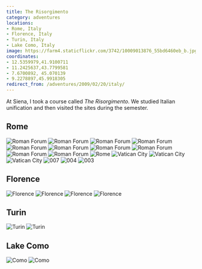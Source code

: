 ```yaml
---
title: The Risorgimento
category: adventures
locations:
- Rome, Italy
- Florence, Italy
- Turin, Italy
- Lake Como, Italy
image: https://farm4.staticflickr.com/3742/10009013876_55bd6460eb_b.jpg
coordinates:
- 12.5359979,41.9100711
- 11.2425637,43.7799581
- 7.6700892, 45.070139
- 9.2278897,45.9918305
redirect_from: /adventures/2009/02/20/italy/
---
```



At Siena, I took a course called *The Risorgimento*. We studied Italian unification and then visited the sites during the semester.

## Rome

<div class="photos">

<img src="https://farm4.staticflickr.com/3742/10009013876_55bd6460eb_b.jpg" class="img-half" alt="Roman Forum">

<img src="https://farm6.staticflickr.com/5474/10008943824_1eb6f13623_b.jpg" class="img-half" alt="Roman Forum">

<img src="https://farm6.staticflickr.com/5486/10008945544_e9bd0561e0_b.jpg" class="img-half" alt="Roman Forum">

<img src="https://farm3.staticflickr.com/2820/10008950304_e137580f4c_b.jpg" class="img-half" alt="Roman Forum">

<img src="https://farm3.staticflickr.com/2829/10008952074_255820a276_b.jpg" class="img-tall" alt="Roman Forum">

<img src="https://farm4.staticflickr.com/3823/10008957084_24d2320e9c_b.jpg" class="img-wide" alt="Roman Forum">

<img src="https://farm4.staticflickr.com/3755/10009044535_fa73ccc90e_b.jpg" class="img-half" alt="Roman Forum">

<img src="https://farm6.staticflickr.com/5322/10008959084_4108fe6061_b.jpg" class="img-half" alt="Roman Forum">

<img src="https://farm3.staticflickr.com/2894/10009034946_37551147df_b.jpg" class="img-wide" alt="Roman Forum">

<img src="https://farm4.staticflickr.com/3670/10009037016_a01fa82c96_b.jpg" class="img-tall" alt="Roman Forum">

<img src="https://farm8.staticflickr.com/7323/10008996395_bc3c156a2d_b.jpg" class="img-half" alt="Rome">

<img src="https://farm3.staticflickr.com/2873/10009047616_6f6ed01305_b.jpg" class="img-half" alt="Vatican City">

<img src="https://farm3.staticflickr.com/2882/10008977884_38fb9b8da4_b.jpg" class="img-half" alt="Vatican City">

<img src="https://farm8.staticflickr.com/7428/10009109033_011de5d47f_b.jpg" class="img-half" alt="Vatican City">


<img src="https://farm9.staticflickr.com/8615/16432444820_e6db60d398_o.jpg" alt="007">


<img src="https://farm9.staticflickr.com/8657/16412170727_fb1e5c04b0_o.jpg" class="img-half" alt="004">

<img src="https://farm9.staticflickr.com/8677/16618332721_789149d45f_o.jpg" class="img-half" alt="003">
</div>

## Florence

<div class="photos">

<img src="https://farm4.staticflickr.com/3751/10009017745_448e02ce50_b.jpg" class="img-half" alt="Florence">

<img src="https://farm6.staticflickr.com/5337/10008992434_21007a3dbf_b.jpg" class="img-half" alt="Florence">

<img src="https://farm6.staticflickr.com/5472/10009122463_cbcde4377f_b.jpg" class="img-wide" alt="Florence">

<img src="https://farm8.staticflickr.com/7356/10009002084_6aa2881944_b.jpg" class="img-tall" alt="Florence">
</div>

## Turin

<div class="photos">

<img src="https://farm4.staticflickr.com/3819/10009078186_66e1c7d3c1_b.jpg" class="img-half" alt="Turin">

<img src="https://farm4.staticflickr.com/3728/10009082296_aac81d3a92_b.jpg" class="img-half" alt="Turin">
</div>

## Lake Como

<div class="photos">

<img src="https://farm6.staticflickr.com/5489/10009011984_2e3cb3492e_b.jpg" class="img-half" alt="Como">

<img src="https://farm4.staticflickr.com/3771/10008933754_cc5a85c5fb_b.jpg" class="img-half" alt="Como">
</div>
